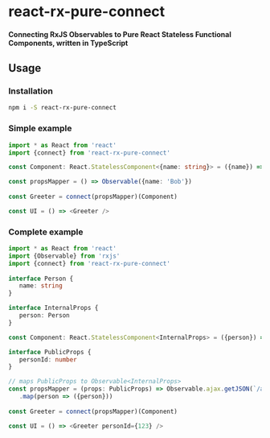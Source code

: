 # react-rx-pure-connect

#### Connecting RxJS Observables to Pure React Stateless Functional Components, written in TypeScript

## Usage

### Installation
```sh
npm i -S react-rx-pure-connect
```

### Simple example

```ts
import * as React from 'react'
import {connect} from 'react-rx-pure-connect'

const Component: React.StatelessComponent<{name: string}> = ({name}) => <h1>Hello, {name}</h1>

const propsMapper = () => Observable({name: 'Bob'})
   
const Greeter = connect(propsMapper)(Component)

const UI = () => <Greeter />

```

### Complete example

```ts
import * as React from 'react'
import {Observable} from 'rxjs'
import {connect} from 'react-rx-pure-connect'
 
interface Person {
   name: string
}

interface InternalProps {
   person: Person
}

const Component: React.StatelessComponent<InternalProps> = ({person}) => <h1>Hello, {person.name}</h1>

interface PublicProps {
   personId: number
}

// maps PublicProps to Observable<InternalProps>
const propsMapper = (props: PublicProps) => Observable.ajax.getJSON(`/api/person/${props.personId}`)
   .map(person => ({person}))
   
const Greeter = connect(propsMapper)(Component)

const UI = () => <Greeter personId={123} />

```
